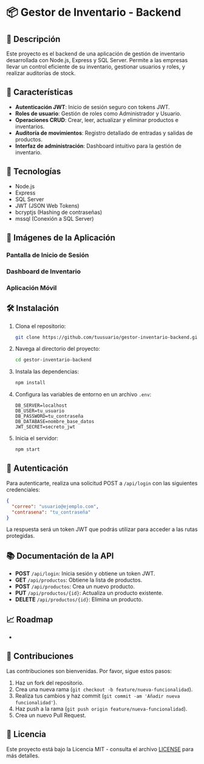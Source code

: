 # 📦 Gestor de Inventario - Backend

## 🚀 Descripción

Este proyecto es el backend de una aplicación de gestión de inventario desarrollada con Node.js, Express y SQL Server. Permite a las empresas llevar un control eficiente de su inventario, gestionar usuarios y roles, y realizar auditorías de stock.

## 🧩 Características

* **Autenticación JWT**: Inicio de sesión seguro con tokens JWT.
* **Roles de usuario**: Gestión de roles como Administrador y Usuario.
* **Operaciones CRUD**: Crear, leer, actualizar y eliminar productos e inventarios.
* **Auditoría de movimientos**: Registro detallado de entradas y salidas de productos.
* **Interfaz de administración**: Dashboard intuitivo para la gestión de inventario.

## 🔧 Tecnologías

* Node.js
* Express
* SQL Server
* JWT (JSON Web Tokens)
* bcryptjs (Hashing de contraseñas)
* mssql (Conexión a SQL Server)

## 📸 Imágenes de la Aplicación

### Pantalla de Inicio de Sesión

### Dashboard de Inventario

### Aplicación Móvil

## 🛠️ Instalación

1. Clona el repositorio:

   ```bash
   git clone https://github.com/tuusuario/gestor-inventario-backend.git
   ```

2. Navega al directorio del proyecto:

   ```bash
   cd gestor-inventario-backend
   ```

3. Instala las dependencias:

   ```bash
   npm install
   ```

4. Configura las variables de entorno en un archivo `.env`:

   ```env
   DB_SERVER=localhost
   DB_USER=tu_usuario
   DB_PASSWORD=tu_contraseña
   DB_DATABASE=nombre_base_datos
   JWT_SECRET=secreto_jwt
   ```

5. Inicia el servidor:

   ```bash
   npm start
   ```

## 🔐 Autenticación

Para autenticarte, realiza una solicitud POST a `/api/login` con las siguientes credenciales:

```json
{
  "correo": "usuario@ejemplo.com",
  "contrasena": "tu_contraseña"
}
```

La respuesta será un token JWT que podrás utilizar para acceder a las rutas protegidas.

## 📚 Documentación de la API

* **POST** `/api/login`: Inicia sesión y obtiene un token JWT.
* **GET** `/api/productos`: Obtiene la lista de productos.
* **POST** `/api/productos`: Crea un nuevo producto.
* **PUT** `/api/productos/{id}`: Actualiza un producto existente.
* **DELETE** `/api/productos/{id}`: Elimina un producto.

## 📈 Roadmap

*

## 🤝 Contribuciones

Las contribuciones son bienvenidas. Por favor, sigue estos pasos:

1. Haz un fork del repositorio.
2. Crea una nueva rama (`git checkout -b feature/nueva-funcionalidad`).
3. Realiza tus cambios y haz commit (`git commit -am 'Añadir nueva funcionalidad'`).
4. Haz push a la rama (`git push origin feature/nueva-funcionalidad`).
5. Crea un nuevo Pull Request.

## 📄 Licencia

Este proyecto está bajo la Licencia MIT - consulta el archivo [LICENSE](LICENSE) para más detalles.
